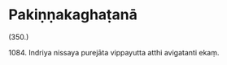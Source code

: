 

# Pakiṇṇakaghaṭanā







(350.)

1084\. Indriya nissaya purejāta vippayutta atthi avigatanti ekaṃ.



